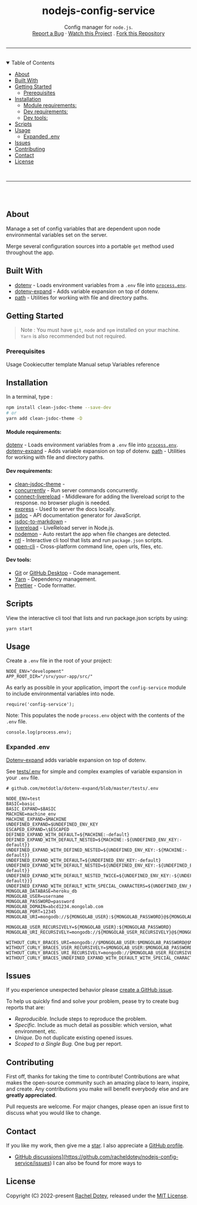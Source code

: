 <h1 align="center">nodejs-config-service</h1>
<div align="center">
  Config manager for <code>node.js</code>.<br />
  <a href="/issues/new">Report a Bug</a>
  ·
  <a href="/subscription">Watch this Project</a>
  .
  <a href="/fork">Fork this Repository</a>
</div>
<br/>
<hr/>
<br/>
<details open="open">
<summary>Table of Contents</summary>

- [About](#about)
- [Built With](#built-with)
- [Getting Started](#getting-started)
  - [Prerequisites](#prerequisites)
- [Installation](#installation)
    - [Module requirements:](#module-requirements)
    - [Dev requirements:](#dev-requirements)
    - [Dev tools:](#dev-tools)
- [Scripts](#scripts)
- [Usage](#usage)
  - [Expanded .env](#expanded-env)
- [Issues](#issues)
- [Contributing](#contributing)
- [Contact](#contact)
- [License](#license)
  
</details>
<br/>
<hr/>
<br/>
<br/>

## About

Manage a set of config variables that are dependent upon node environmental variables set on the server. 

Merge several configuration sources into a portable `get` method used throughout the app.

## Built With

- [dotenv](https://github.com/motdotla/dotenv) - Loads environment variables from a `.env` file into [`process.env`](https://nodejs.org/docs/latest/api/process.html#process_process_env).
- [dotenv-expand](https://github.com/motdotla/dotenv-expand) - Adds variable expansion on top of dotenv.
- [path](https://nodejs.org/docs/latest/api/path.html) - Utilities for working with file and directory paths.

## Getting Started

> Note : You must have `git`, `node` and `npm` installed on your machine.
> `Yarn` is also recommended but not required.

### Prerequisites


Usage
Cookiecutter template
Manual setup
Variables reference

## Installation


In a terminal, type :

```bash
npm install clean-jsdoc-theme --save-dev
# or
yarn add clean-jsdoc-theme -D
```

#### Module requirements:

[dotenv](https://github.com/motdotla/dotenv) - Loads environment variables from a `.env` file into [`process.env`](https://nodejs.org/docs/latest/api/process.html#process_process_env).
[dotenv-expand](https://github.com/motdotla/dotenv-expand) - Adds variable expansion on top of dotenv.
[path](https://nodejs.org/docs/latest/api/path.html) - Utilities for working with file and directory paths.

#### Dev requirements:

- [clean-jsdoc-theme]() -
- [concurrently](https://github.com/open-cli-tools/concurrently) - Run server commands concurrently.
- [connect-livereload](https://github.com/intesso/connect-livereload) - Middleware for adding the livereload script to the response. no browser plugin is needed.
- [express](https://expressjs.com/) - Used to server the docs locally.
- [jsdoc](https://jsdoc.app/) - API documentation generator for JavaScript.
- [jsdoc-to-markdown]() -
- [livereload](https://github.com/mmichelli/node-livereload) - LiveReload server in Node.js.
- [nodemon](https://github.com/remy/nodemon) - Auto restart the app when file changes are detected.
- [ntl](https://github.com/ruyadorno/ntl) - Interactive cli tool that lists and run `package.json` scripts.
- [open-cli](https://github.com/sindresorhus/open-cli) - Cross-platform command line, open urls, files, etc.


#### Dev tools:
-  [Git](https://git-scm.com/) or [GitHub Desktop](https://desktop.github.com/) - Code management.
-  [Yarn](https://prettier.io/docs/en/index.html) - Dependency management.
-  [Prettier](https://prettier.io/docs/en/index.html) - Code formatter.

## Scripts

View the interactive cli tool that lists and run package.json scripts by using:

```
yarn start
```

## Usage

Create a `.env` file in the root of your project:

```
NODE_ENV="development"
APP_ROOT_DIR="/srv/your-app/src/"
```

As early as possible in your application, import the `config-service` module to include environmental variables into node.

```
require('config-service');
```

Note: This populates the node `process.env` object with the contents of the `.env` file.

```
console.log(process.env);
```

### Expanded .env

[Dotenv-expand](https://github.com/motdotla/dotenv-expand) adds variable expansion on top of dotenv.

See [tests/.env](https://github.com/motdotla/dotenv-expand/blob/master/tests/.env) for simple and complex examples of variable expansion in your `.env`
file.

```
# github.com/motdotla/dotenv-expand/blob/master/tests/.env

NODE_ENV=test
BASIC=basic
BASIC_EXPAND=$BASIC
MACHINE=machine_env
MACHINE_EXPAND=$MACHINE
UNDEFINED_EXPAND=$UNDEFINED_ENV_KEY
ESCAPED_EXPAND=\$ESCAPED
DEFINED_EXPAND_WITH_DEFAULT=${MACHINE:-default}
DEFINED_EXPAND_WITH_DEFAULT_NESTED=${MACHINE:-${UNDEFINED_ENV_KEY:-default}}
UNDEFINED_EXPAND_WITH_DEFINED_NESTED=${UNDEFINED_ENV_KEY:-${MACHINE:-default}}
UNDEFINED_EXPAND_WITH_DEFAULT=${UNDEFINED_ENV_KEY:-default}
UNDEFINED_EXPAND_WITH_DEFAULT_NESTED=${UNDEFINED_ENV_KEY:-${UNDEFINED_ENV_KEY_2:-default}}
UNDEFINED_EXPAND_WITH_DEFAULT_NESTED_TWICE=${UNDEFINED_ENV_KEY:-${UNDEFINED_ENV_KEY_2${UNDEFINED_ENV_KEY_3:-default}}}
UNDEFINED_EXPAND_WITH_DEFAULT_WITH_SPECIAL_CHARACTERS=${UNDEFINED_ENV_KEY:-/default/path}
MONGOLAB_DATABASE=heroku_db
MONGOLAB_USER=username
MONGOLAB_PASSWORD=password
MONGOLAB_DOMAIN=abcd1234.mongolab.com
MONGOLAB_PORT=12345
MONGOLAB_URI=mongodb://${MONGOLAB_USER}:${MONGOLAB_PASSWORD}@${MONGOLAB_DOMAIN}:${MONGOLAB_PORT}/${MONGOLAB_DATABASE}

MONGOLAB_USER_RECURSIVELY=${MONGOLAB_USER}:${MONGOLAB_PASSWORD}
MONGOLAB_URI_RECURSIVELY=mongodb://${MONGOLAB_USER_RECURSIVELY}@${MONGOLAB_DOMAIN}:${MONGOLAB_PORT}/${MONGOLAB_DATABASE}

WITHOUT_CURLY_BRACES_URI=mongodb://$MONGOLAB_USER:$MONGOLAB_PASSWORD@$MONGOLAB_DOMAIN:$MONGOLAB_PORT/$MONGOLAB_DATABASE
WITHOUT_CURLY_BRACES_USER_RECURSIVELY=$MONGOLAB_USER:$MONGOLAB_PASSWORD
WITHOUT_CURLY_BRACES_URI_RECURSIVELY=mongodb://$MONGOLAB_USER_RECURSIVELY@$MONGOLAB_DOMAIN:$MONGOLAB_PORT/$MONGOLAB_DATABASE
WITHOUT_CURLY_BRACES_UNDEFINED_EXPAND_WITH_DEFAULT_WITH_SPECIAL_CHARACTERS=$UNDEFINED_ENV_KEY:-/default/path
```

## Issues

If you experience unexpected behavior please [create a GitHub issue](https://github.com/user/repository/issues/new). 

To help us quickly find and solve your problem, pease try to create bug reports that are:

- _Reproducible._ Include steps to reproduce the problem.
- _Specific._ Include as much detail as possible: which version, what environment, etc.
- _Unique._ Do not duplicate existing opened issues.
- _Scoped to a Single Bug._ One bug per report.

## Contributing

First off, thanks for taking the time to contribute! Contributions are what makes the open-source community such an amazing place to learn, inspire, and create. Any contributions you make will benefit everybody else and are **greatly appreciated**.

Pull requests are welcome. For major changes, please open an issue first to discuss what you would like to change.

## Contact

If you like my work, then give me a [star](/). I also appreciate a [GitHub profile](https://github.com/racheldotey).

- <a href="https://racheldotey.ninja" target="_blank">GitHub discussions](https://github.com/racheldotey/nodejs-config-service/issues)
I can also be found  for more ways to 

## License

Copyright (C) 2022-present <a href="https://racheldotey.ninja" target="_blank">Rachel Dotey</a>, released under the <a href="/blob/main/LICENSE" target="_blank">MIT License</a>.